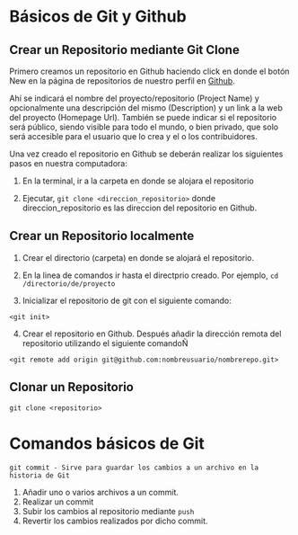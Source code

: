 
Básicos de Git y Github
========

Crear un Repositorio mediante Git Clone
--------
Primero creamos un repositorio en Github haciendo click en donde el botón New en la página de repositorios de nuestro perfil en [Github](https://github.com/ricardo-hdz?tab=repositories).

Ahí se indicará el nombre del proyecto/repositorio (Project Name) y opcionalmente una descripción del mismo (Description) y un link a la web del proyecto (Homepage Url). También se puede indicar si el repositorio será público, siendo visible para todo el mundo, o bien privado, que solo será accesible para el usuario que lo crea y el o los contribuidores. 

Una vez creado el repositorio en Github se deberán realizar los siguientes pasos en nuestra computadora:

1. En la terminal, ir a la carpeta en donde se alojara el repositorio

2. Ejecutar, `git clone <direccion_repositorio>` donde direccion_repositorio es las direccion del repositorio en Github.


Crear un Repositorio localmente
--------

1. Crear el directorio (carpeta) en donde se alojará el repositorio.

2. En la linea de comandos ir hasta el directprio creado. Por ejemplo, `cd /directorio/de/proyecto`

3. Inicializar el repositorio de git con el siguiente comando:

`<git init>`

4. Crear el repositorio en Github. Después añadir la dirección remota del repositorio utilizando el siguiente comandoÑ

`<git remote add origin git@github.com:nombreusuario/nombrerepo.git>`


Clonar un Repositorio
--------

```
git clone <repositorio>
```

Comandos básicos de Git
========

```
git commit - Sirve para guardar los cambios a un archivo en la historia de Git
```

1. Añadir uno o varios archivos a un commit.
2. Realizar un commit
3. Subir los cambios al repositorio mediante `push`
4. Revertir los cambios realizados por dicho commit.